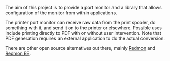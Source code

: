The aim of this project is to provide a port monitor and a library that allows configuration of the monitor from within applications.

The printer port monitor can receive raw data from the print spooler, do something with it, and send it on to the printer or elsewhere. Possible uses include printing directly to PDF with or without user intervention. Note that PDF generation requires an external application to do the actual conversion.

There are other open source alternatives out there, mainly
[Redmon](http://pages.cs.wisc.edu/~ghost/redmon/index.htm) and [Redmon EE](http://www.is-foehr.com/).